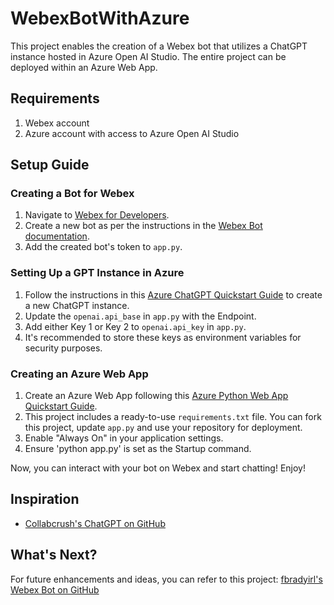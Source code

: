 # WebexBotWithAzure

This project enables the creation of a Webex bot that utilizes a ChatGPT instance hosted in Azure Open AI Studio. The entire project can be deployed within an Azure Web App.

## Requirements

1. Webex account
2. Azure account with access to Azure Open AI Studio

## Setup Guide

### Creating a Bot for Webex

1. Navigate to [Webex for Developers](https://developer.webex.com/my-apps).
2. Create a new bot as per the instructions in the [Webex Bot documentation](https://developer.webex.com/docs/bots#creating-a-webex-bot).
3. Add the created bot's token to `app.py`.

### Setting Up a GPT Instance in Azure

1. Follow the instructions in this [Azure ChatGPT Quickstart Guide](https://learn.microsoft.com/en-us/azure/cognitive-services/openai/chatgpt-quickstart?pivots=rest-api&tabs=command-line) to create a new ChatGPT instance.
2. Update the `openai.api_base` in `app.py` with the Endpoint.
3. Add either Key 1 or Key 2 to `openai.api_key` in `app.py`.
4. It's recommended to store these keys as environment variables for security purposes.

### Creating an Azure Web App

1. Create an Azure Web App following this [Azure Python Web App Quickstart Guide](https://learn.microsoft.com/en-us/azure/app-service/quickstart-python?tabs=flask%2Cwindows%2Cazure-cli%2Cvscode-deploy%2Cdeploy-instructions-azportal%2Cterminal-bash%2Cdeploy-instructions-zip-azcli).
2. This project includes a ready-to-use `requirements.txt` file. You can fork this project, update `app.py` and use your repository for deployment.
3. Enable "Always On" in your application settings.
4. Ensure 'python app.py' is set as the Startup command.

Now, you can interact with your bot on Webex and start chatting! Enjoy!

## Inspiration
- [Collabcrush's ChatGPT on GitHub](https://github.com/collabcrush/chatgpt)

## What's Next?

For future enhancements and ideas, you can refer to this project: [fbradyirl's Webex Bot on GitHub](https://github.com/fbradyirl/webex_bot)
